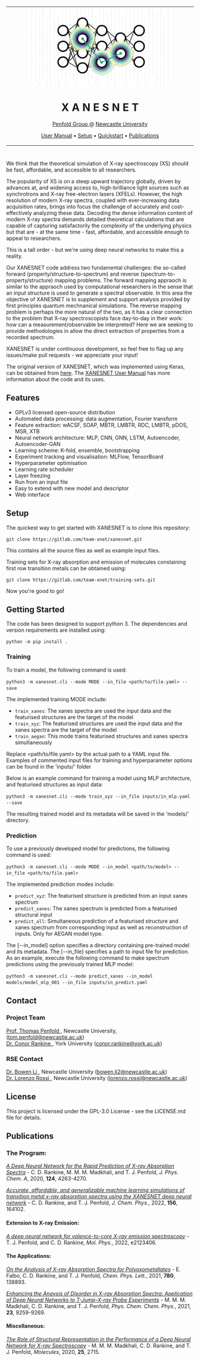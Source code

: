 <table align="center">
<tr><td align="center" width="10000">

<img src = "docs/source/images/xanesnet_graphic.png" width = "380">

# <strong> X A N E S N E T </strong>

<p>
    <a href="http://penfoldgroup.co.uk">Penfold Group </a> @ <a href="https://ncl.ac.uk">Newcastle University </a>
</p>

<p>
    <a href="https://xanesnet.readthedocs.io">User Manual</a> • <a href="#setup">Setup</a> • <a href="#getting">Quickstart</a> • <a href="#publications">Publications</a>
</p>

</td></tr></table>

#

We think that the theoretical simulation of X-ray spectroscopy (XS) should be fast, affordable, and accessible to all researchers. 

The popularity of XS is on a steep upward trajectory globally, driven by advances at, and widening access to, high-brilliance light sources such as synchrotrons and X-ray free-electron lasers (XFELs). However, the high resolution of modern X-ray spectra, coupled with ever-increasing data acquisition rates, brings into focus the challenge of accurately and cost-effectively analyzing these data. Decoding the dense information content of modern X-ray spectra demands detailed theoretical calculations that are capable of capturing satisfactorily the complexity of the underlying physics but that are - at the same time - fast, affordable, and accessible enough to appeal to researchers. 

This is a tall order - but we're using deep neural networks to make this a reality. 

Our XANESNET code address two fundamental challenges: the so-called forward (property/structure-to-spectrum) and reverse (spectrum-to-property/structure) mapping problems. The forward mapping appraoch is similar to the appraoch used by computational researchers in the sense that an input structure is used to generate a spectral observable. In this area the objective of XANESNET is to supplement and support analysis provided by first principles quantum mechnanical simulations. The reverse mapping problem is perhaps the more natural of the two, as it has a clear connection to the problem that X-ray spectroscopists face day-to-day in their work: how can a measurement/observable be interpreted? Here we are seeking to provide methodologies in allow the direct extraction of properties from a recorded spectrum. 

XANESNET is under continuous development, so feel free to flag up any issues/make pull requests - we appreciate your input!

The original version of XANESNET, which was implemented using Keras, can be obtained from <a href="https://gitlab.com/team-xnet/xanesnet_keras">here</a>. The <a href="https://xanesnet.readthedocs.io">XANESNET User Manual</a> has more information about the code and its uses.

## Features

* GPLv3 licensed open-source distribution
* Automated data processing: data augmentation, Fourier transform
* Feature extraction: wACSF, SOAP, MBTR, LMBTR, RDC, LMBTR, pDOS, MSR, XTB
* Neural network architecture: MLP, CNN, GNN, LSTM, Autoencoder, Autoencoder-GAN
* Learning scheme: K-fold, ensemble, bootstrapping
* Experiment tracking and visualisation: MLFlow, TensorBoard
* Hyperparameter optimisation
* Learning rate scheduler
* Layer freezing
* Run from an input file
* Easy to extend with new model and descriptor
* Web interface


## Setup

The quickest way to get started with XANESNET is to clone this repository:


<!---
```
git clone https://gitlab.com/team-xnet/xanesnet.git 
```
--->

```
git clone https://gitlab.com/team-xnet/xanesnet.git
```

This contains all the source files as well as example input files.

Training sets for X-ray absorption and emission of molecules constaining first row transition metals can be obtained using:

```
git clone https://gitlab.com/team-xnet/training-sets.git
```

Now you're good to go!

## Getting Started

The code has been designed to support python 3. The dependencies and version requirements are installed using:

```
python -m pip install .
```

### Training 

To train a model, the following command is used:  

```python3 -m xanesnet.cli --mode MODE --in_file <path/to/file.yaml> --save```

The implemented training MODE include:  
- `train_xanes`: The xanes spectra are used the input data and the featurised structures are the target of the model   
- `train_xyz`: The featurised structures are used the input data and the xanes spectra are the target of the model   
- `train_aegan`: This mode trains featurised structures and xanes spectra simultaneously   

Replace <path/to/file.yaml> by the actual path to a YAML input file.
Examples of commented input files for training and hyperparameter 
options can be found in the 'inputs/' folder

Below is an example command for training a model using MLP architecture, and featurised structures as input data:  

```python3 -m xanesnet.cli --mode train_xyz --in_file inputs/in_mlp.yaml --save```

The resulting trained model and its metadata will be saved in the 'models/' directory. 

### Prediction

To use a previously developed model for predictions, the following command is used:  

```python3 -m xanesnet.cli --mode MODE --in_model <path/to/model> --in_file <path/to/file.yaml>```

The implemented prediction modes include:  
- `predict_xyz`: The featurised structure is predicted from an input xanes spectrum   
- `predict_xanes`: The xanes spectrum is predicted from a featurised structural input  
- `predict_all`: Simultaneous prediction of a featurised structure and xanes spectrum from corresponding input as well as reconstruction of inputs. Only for AEGAN model type. 

The [-\-in_model] option specifies a directory containing pre-trained model and its metadata.
The [-\-in_file] specifies a path to input file for prediction. As an example, execute the following command to make spectrum predictions using the previously trained MLP model:   

```python3 -m xanesnet.cli --mode predict_xanes --in_model models/model_mlp_001 --in_file inputs/in_predict.yaml```


## Contact

### Project Team

<a href="https://ncl.ac.uk/nes/people/profile/tompenfold.html">Prof. Thomas Penfold </a>, Newcastle University, (tom.penfold@newcastle.ac.uk)\
<a href="https://pure.york.ac.uk/portal/en/persons/conor-rankine">Dr. Conor Rankine </a>, York University (conor.rankine@york.ac.uk)

### RSE Contact
<a href="https://rse.ncldata.dev/team/bowen-li">Dr. Bowen Li </a>, Newcastle University (bowen.li2@newcastle.ac.uk)\
<a href="https://rse.ncldata.dev/team/alex-surtees">Dr. Lorenzo Rossi </a>,  Newcastle University (lorenzo.rossi@newcastle.ac.uk)

<!--
### EVALUATION

A trained model can be evaluated by performing some simple invariance tests. To allow model evaluation during training a user can set `model_eval: True` in the input yaml file. Input data is split into three; training (75%), validation (15%) and testing (10%). 

For a model to be useful its predictions should be closer to ground truth than to some artifically constructed target. During model evaluation four methods are implemented to create artificial target data and the distribution of losses is compared to the true test data losses. The artificial and true losses are compared using a one-sided T-Test at the 5% level. A `True` or `False` value is returned if the model performs better than a model which does not learn from the data and returns artifical output. Results should be treat as informative but not binding. 

The four methods of creating artificial data currently include:  
- Shuffling labels on the test data  
- Using the mean of training data  
- Shuffling the labels of the training data  
- Simulating as the mean of training data plus some Normally distributed noise with standard deviation matching the training data   

Results are logged in MLflow. 


### TUNING HYPERPARAMETERS

Model hyperparameters can be automatically tuned by setting `tune: True` within the `optuna_params` in the user input yaml file. 

Tuning uses [Optuna](https://optuna.org), an open source hyperparameter optimization framework to automate hyperparameter search. The user can also specify which hyperameters they would like to tune in `optuna_params`, for example exploring the effect of different activation functions whilst holding all other hyperparameters static. Default options for each hyperparameter are specified with the `optuna_defaults()` function within `optuna_learn.py` and can easily be extended or modified to restrict or include other options. 

The user should specify the number of trials they wish to run during tuning. After tuning the optimal values found will be used to train the model.
-->

## License

This project is licensed under the GPL-3.0 License - see the LICENSE.md file for details.

## Publications

### The Program:
*[A Deep Neural Network for the Rapid Prediction of X-ray Absorption Spectra](https://doi.org/10.1021/acs.jpca.0c03723)* - C. D. Rankine, M. M. M. Madkhali, and T. J. Penfold, *J. Phys. Chem. A*, 2020, **124**, 4263-4270.

*[Accurate, affordable, and generalizable machine learning simulations of transition metal x-ray absorption spectra using the XANESNET deep neural network](https://doi.org/10.1063/5.0087255)* - C. D. Rankine, and T. J. Penfold, *J. Chem. Phys.*, 2022, **156**, 164102.
 
#### Extension to X-ray Emission:
*[A deep neural network for valence-to-core X-ray emission spectroscopy](https://doi.org/10.1080/00268976.2022.2123406)* - T. J. Penfold, and C. D. Rankine, *Mol. Phys.*, 2022, e2123406.

#### The Applications:
*[On the Analysis of X-ray Absorption Spectra for Polyoxometallates](https://doi.org/10.1016/j.cplett.2021.138893)* - E. Falbo, C. D. Rankine, and T. J. Penfold, *Chem. Phys. Lett.*, 2021, **780**, 138893.

*[Enhancing the Anaysis of Disorder in X-ray Absorption Spectra: Application of Deep Neural Networks to T-Jump-X-ray Probe Experiments](https://doi.org/10.1039/D0CP06244H)* - M. M. M. Madkhali, C. D. Rankine, and T. J. Penfold, *Phys. Chem. Chem. Phys.*, 2021, **23**, 9259-9269.

#### Miscellaneous:
*[The Role of Structural Representation in the Performance of a Deep Neural Network for X-ray Spectroscopy](https://doi.org/10.3390/molecules25112715)* - M. M. M. Madkhali, C. D. Rankine, and T. J. Penfold, *Molecules*, 2020, **25**, 2715.
